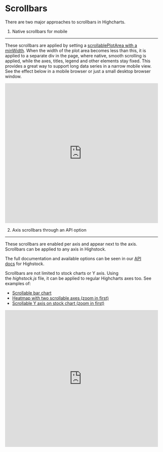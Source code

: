 Scrollbars
===

There are two major approaches to scrollbars in Highcharts.

1. Native scrollbars for mobile
--------------------------------

These scrollbars are applied by setting a [scrollablePlotArea with a minWidth](https://api.highcharts.com/highcharts/chart.scrollablePlotArea.minWidth). When the width of the plot area becomes less than this, it is applied to a separate div in the page, where native, smooth scrolling is applied, while the axes, titles, legend and other elements stay fixed. This provides a great way to support long data series in a narrow mobile view. See the effect below in a mobile browser or just a small desktop browser window.

<iframe style="width: 100%; height: 460px; border: none;" src=https://www.highcharts.com/samples/embed/highcharts/chart/scrollable-plotarea/ allow="fullscreen"></iframe>

2. Axis scrollbars through an API option
-----------------------------------------

These scrollbars are enabled per axis and appear next to the axis. Scrollbars can be applied to any axis in Highstock.

The full documentation and available options can be seen in our [API docs](https://api.highcharts.com/highstock#yAxis.scrollbar) for Highstock.

Scrollbars are not limited to stock charts or Y axis. Using the _highstock.js_ file, it can be applied to regular Highcharts axes too. See examples of:

*   [Scrollable bar chart](https://jsfiddlefiddle.net/gh/get/jquery/1.7.2/highcharts/highcharts/tree/master/samples/stock/yaxis/inverted-bar-scrollbar/)
*   [Heatmap with two scrollable axes (zoom in first)](https://jsfiddlefiddle.net/gh/get/jquery/1.7.2/highcharts/highcharts/tree/master/samples/stock/yaxis/heatmap-scrollbars/)
*   [Scrollable Y axis on stock chart (zoom in first)](https://jsfiddlefiddle.net/gh/get/jquery/1.7.2/highcharts/highcharts/tree/master/samples/stock/yaxis/scrollbar/)

<iframe width="100%" height="450" style="border: none;" src=https://www.highcharts.com/samples/embed/stock/yaxis/inverted-bar-scrollbar allow="fullscreen"></iframe>
